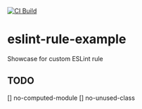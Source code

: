 [![CI Build](https://github.com/mucsi96/eslint-rule-example/actions/workflows/build.js.yml/badge.svg?branch=main)](https://github.com/mucsi96/eslint-rule-example/actions/workflows/build.js.yml)

# eslint-rule-example
Showcase for custom ESLint rule

## TODO
[] no-computed-module
[] no-unused-class
